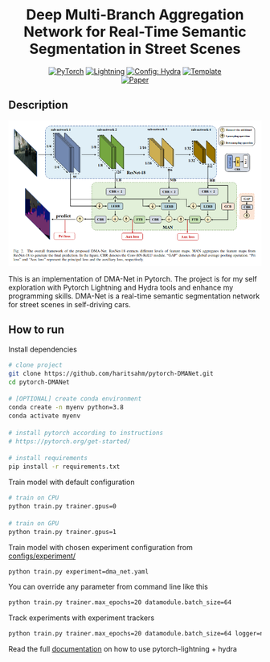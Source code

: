 <div align="center">

# Deep Multi-Branch Aggregation Network for Real-Time Semantic Segmentation in Street Scenes

<a href="https://pytorch.org/get-started/locally/"><img alt="PyTorch" src="https://img.shields.io/badge/PyTorch-ee4c2c?logo=pytorch&logoColor=white"></a>
<a href="https://pytorchlightning.ai/"><img alt="Lightning" src="https://img.shields.io/badge/-Lightning-792ee5?logo=pytorchlightning&logoColor=white"></a>
<a href="https://hydra.cc/"><img alt="Config: Hydra" src="https://img.shields.io/badge/Config-Hydra-89b8cd"></a>
<a href="https://github.com/ashleve/lightning-hydra-template"><img alt="Template" src="https://img.shields.io/badge/-Lightning--Hydra--Template-017F2F?style=flat&logo=github&labelColor=gray"></a><br>
[![Paper](http://img.shields.io/badge/paper-arxiv.2203.04037-B31B1B.svg)](https://arxiv.org/abs/2203.04037)

</div>

## Description

![DMA-Net Architecture](docs/dmanet-arch.png)

This is an implementation of DMA-Net in Pytorch. The project is for my self exploration with Pytorch Lightning and Hydra tools and enhance my programming skills. DMA-Net is a real-time semantic segmentation network for street scenes in self-driving cars.

## How to run

Install dependencies

```bash
# clone project
git clone https://github.com/haritsahm/pytorch-DMANet.git
cd pytorch-DMANet

# [OPTIONAL] create conda environment
conda create -n myenv python=3.8
conda activate myenv

# install pytorch according to instructions
# https://pytorch.org/get-started/

# install requirements
pip install -r requirements.txt
```

Train model with default configuration

```bash
# train on CPU
python train.py trainer.gpus=0

# train on GPU
python train.py trainer.gpus=1
```

Train model with chosen experiment configuration from [configs/experiment/](configs/experiment/)

```bash
python train.py experiment=dma_net.yaml
```

You can override any parameter from command line like this

```bash
python train.py trainer.max_epochs=20 datamodule.batch_size=64
```

Track experiments with experiment trackers
```bash
python train.py trainer.max_epochs=20 datamodule.batch_size=64 logger=neptune
```

Read the full [documentation](docs/DOCS.md) on how to use pytorch-lightning + hydra
